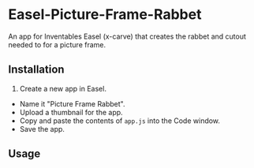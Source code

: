 # Easel-Picture-Frame-Rabbet

An app for Inventables Easel (x-carve) that creates the rabbet and cutout needed to for a picture frame.

## Installation
1. Create a new app in Easel.
- Name it "Picture Frame Rabbet".
- Upload a thumbnail for the app.
- Copy and paste the contents of `app.js` into the Code window.
- Save the app.

## Usage
